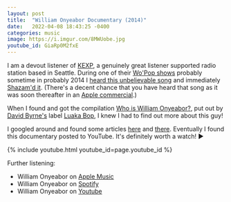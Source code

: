 ```yaml
---
layout: post
title:  "William Onyeabor Documentary (2014)"
date:   2022-04-08 18:43:25 -0400
categories: music
image: https://i.imgur.com/8MWUobe.jpg
youtube_id: GiaRp0M2fxE
---
```

I am a devout listener of [KEXP](https://kexp.org/), a genuinely great listener supported radio station based in Seattle. During one of their [Wo'Pop shows](https://www.kexp.org/shows/WoPop/) probably sometime in probably 2014 I [heard this unbelievable song](https://www.youtube.com/watch?v=xyL4c_LDCl0) and immediately [Shazam'd it](https://en.wikipedia.org/wiki/Shazam_(application)). (There's a decent chance that you have heard that song as it was soon thereafter in an [Apple commercial](https://www.youtube.com/watch?v=J2uSGFgFn2Q).)

When I found and got the compilation [Who is William Onyeabor?](https://en.wikipedia.org/wiki/Who_is_William_Onyeabor%3F),  put out by [David Byrne's](https://en.wikipedia.org/wiki/David_Byrne) label [Luaka Bop](https://en.wikipedia.org/wiki/Luaka_Bop), I knew I had to find out more about this guy!

I googled around and found some articles [here](https://www.npr.org/sections/therecord/2017/01/18/510410574/william-onyeabor-mysterious-funk-musician-dies-at-70) and [there](https://www.theguardian.com/music/2017/jan/18/who-was-william-onyeabor-nigerian-synthesizer-whiz). Eventually I found this documentary posted to YouTube. It's definitely worth a watch! ▶️

{% include youtube.html youtube_id=page.youtube_id %}

Further listening:
* William Onyeabor on [Apple Music](https://music.apple.com/us/artist/william-onyeabor/6667947)
* William Onyeabor on [Spotify](https://open.spotify.com/artist/755pQSGUy6rtPrUCbnJTvi?autoplay=true)
* William Onyeabor on [Youtube](https://www.youtube.com/results?search_query=william+onyeabor)
